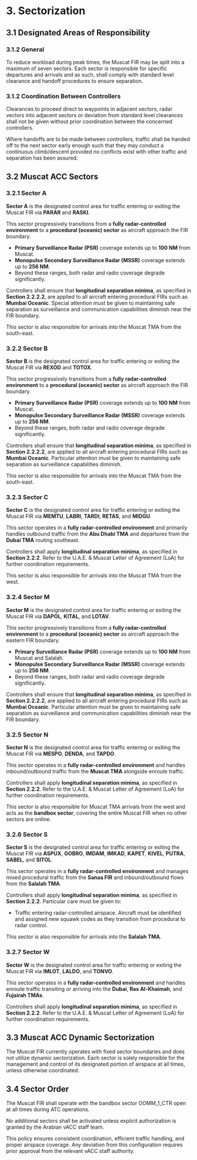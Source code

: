 # 3. Sectorization
## 3.1 Designated Areas of Responsibility
### 3.1.2 General
To reduce workload during peak times, the Muscat FIR may be split into a maximum of seven sectors. Each sector is responsible for specific departures and arrivals and as such, shall comply with standard level clearance and handoff procedures to ensure separation. 

### 3.1.2 Coordination Between Controllers
Clearances to proceed direct to waypoints in adjacent sectors, radar vectors into adjacent sectors or deviation from standard level clearances shall not be given without prior coordination between the concerned controllers. 

Where handoffs are to be made between controllers, traffic shall be handed off to the next sector early enough such that they may conduct a continuous climb/descent provided no conflicts exist with other traffic and separation has been assured. 

## 3.2 Muscat ACC Sectors
### 3.2.1 Sector A
**Sector A** is the designated control area for traffic entering or exiting the Muscat FIR via **PARAR** and **RASKI**.

This sector progressively transitions from a **fully radar-controlled environment** to a **procedural (oceanic) sector** as aircraft approach the FIR boundary.

- **Primary Surveillance Radar (PSR)** coverage extends up to **100 NM** from Muscat.
- **Monopulse Secondary Surveillance Radar (MSSR)** coverage extends up to **256 NM**.
- Beyond these ranges, both radar and radio coverage degrade significantly.

Controllers shall ensure that **longitudinal separation minima**, as specified in **Section 2.2.2.2**, are applied to all aircraft entering procedural FIRs such as **Mumbai Oceanic**. Special attention must be given to maintaining safe separation as surveillance and communication capabilities diminish near the FIR boundary.

This sector is also responsible for arrivals into the Muscat TMA from the south-east.

### 3.2.2 Sector B
**Sector B** is the designated control area for traffic entering or exiting the Muscat FIR via **REXOD** and **TOTOX**.

This sector progressively transitions from a **fully radar-controlled environment** to a **procedural (oceanic) sector** as aircraft approach the FIR boundary.

- **Primary Surveillance Radar (PSR)** coverage extends up to **100 NM** from Muscat.
- **Monopulse Secondary Surveillance Radar (MSSR)** coverage extends up to **256 NM**.
- Beyond these ranges, both radar and radio coverage degrade significantly.

Controllers shall ensure that **longitudinal separation minima**, as specified in **Section 2.2.2.2**, are applied to all aircraft entering procedural FIRs such as **Mumbai Oceanic**. Particular attention must be given to maintaining safe separation as surveillance capabilities diminish.

This sector is also responsible for arrivals into the Muscat TMA from the south-east.

### 3.2.3 Sector C
**Sector C** is the designated control area for traffic entering or exiting the Muscat FIR via **MEMTU**, **LABRI**, **TARDI**, **RETAS**, and **MIDGU**.

This sector operates in a **fully radar-controlled environment** and primarily handles outbound traffic from the **Abu Dhabi TMA** and departures from the **Dubai TMA** routing southeast.

Controllers shall apply **longitudinal separation minima**, as specified in **Section 2.2.2**. Refer to the U.A.E. & Muscat Letter of Agreement (LoA) for further coordination requirements.

This sector is also responsible for arrivals into the Muscat TMA from the west.

### 3.2.4 Sector M
**Sector M** is the designated control area for traffic entering or exiting the Muscat FIR via **DAPOL**, **KITAL**, and **LOTAV**.

This sector progressively transitions from a **fully radar-controlled environment** to a **procedural (oceanic) sector** as aircraft approach the eastern FIR boundary.

- **Primary Surveillance Radar (PSR)** coverage extends up to **100 NM** from Muscat and Salalah.
- **Monopulse Secondary Surveillance Radar (MSSR)** coverage extends up to **256 NM**.
- Beyond these ranges, both radar and radio coverage degrade significantly.

Controllers shall ensure that **longitudinal separation minima**, as specified in **Section 2.2.2.2**, are applied to all aircraft entering procedural FIRs such as **Mumbai Oceanic**. Particular attention must be given to maintaining safe separation as surveillance and communication capabilities diminish near the FIR boundary.

### 3.2.5 Sector N
**Sector N** is the designated control area for traffic entering or exiting the Muscat FIR via **MESPO**, **DENDA**, and **TAPDO**.

This sector operates in a **fully radar-controlled environment** and handles inbound/outbound traffic from the **Muscat TMA** alongside enroute traffic.

Controllers shall apply **longitudinal separation minima**, as specified in **Section 2.2.2**. Refer to the U.A.E. & Muscat Letter of Agreement (LoA) for further coordination requirements.

This sector is also responsible for Muscat TMA arrivals from the west and acts as the **bandbox sector**, covering the entire Muscat FIR when no other sectors are online.

### 3.2.6 Sector S
**Sector S** is the designated control area for traffic entering or exiting the Muscat FIR via **ASPUX**, **GOBRO**, **IMDAM**, **IMKAD**, **KAPET**, **KIVEL**, **PUTRA**, **SABEL**, and **SITOL**.

This sector operates in a **fully radar-controlled environment** and manages mixed procedural traffic from the **Sanaa FIR** and inbound/outbound flows from the **Salalah TMA**.

Controllers shall apply **longitudinal separation minima**, as specified in **Section 2.2.2**. Particular care must be given to:

- Traffic entering radar-controlled airspace. Aircraft must be identified and assigned new squawk codes as they transition from procedural to radar control.

This sector is also responsible for arrivals into the **Salalah TMA**.

### 3.2.7 Sector W
**Sector W** is the designated control area for traffic entering or exiting the Muscat FIR via **IMLOT**, **LALDO**, and **TONVO**.

This sector operates in a **fully radar-controlled environment** and handles enroute traffic transiting or arriving into the **Dubai**, **Ras Al-Khaimah**, and **Fujairah TMAs**.

Controllers shall apply **longitudinal separation minima**, as specified in **Section 2.2.2**. Refer to the U.A.E. & Muscat Letter of Agreement (LoA) for further coordination requirements.

## 3.3 Muscat ACC Dynamic Sectorization
The Muscat FIR currently operates with fixed sector boundaries and does not utilize dynamic sectorization. Each sector is solely responsible for the management and control of its designated portion of airspace at all times, unless otherwise coordinated.

## 3.4 Sector Order
The Muscat FIR shall operate with the bandbox sector OOMM_1_CTR open at all times during ATC operations.

No additional sectors shall be activated unless explicit authorization is granted by the Arabian vACC staff team.

This policy ensures consistent coordination, efficient traffic handling, and proper airspace coverage. Any deviation from this configuration requires prior approval from the relevant vACC staff authority.